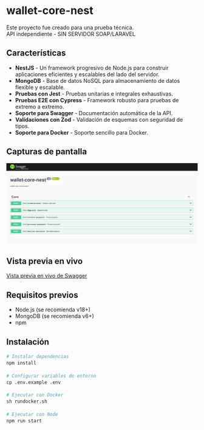 # wallet-core-nest

Este proyecto fue creado para una prueba técnica.  
API independiente - SIN SERVIDOR SOAP/LARAVEL

## Características

- **NestJS** - Un framework progresivo de Node.js para construir aplicaciones eficientes y escalables del lado del servidor.
- **MongoDB** - Base de datos NoSQL para almacenamiento de datos flexible y escalable.
- **Pruebas con Jest** - Pruebas unitarias e integrales exhaustivas.
- **Pruebas E2E con Cypress** - Framework robusto para pruebas de extremo a extremo.
- **Soporte para Swagger** - Documentación automática de la API.
- **Validaciones con Zod** - Validación de esquemas con seguridad de tipos.
- **Soporte para Docker** - Soporte sencillo para Docker.

## Capturas de pantalla

![](docs/swagger.png "Swagger")

## Vista previa en vivo

[Vista previa en vivo de Swagger](https://wallet-standalone-api.asciicrawler.com/api)

## Requisitos previos

- Node.js (se recomienda v18+)
- MongoDB (se recomienda v6+)
- npm

## Instalación

```bash
# Instalar dependencias
npm install

# Configurar variables de entorno
cp .env.example .env

# Ejecutar con Docker
sh rundocker.sh

# Ejecutar con Node
npm run start